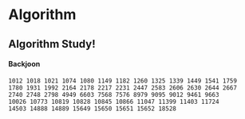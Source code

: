 # Algorithm
## Algorithm Study!
#### Backjoon
    1012 1018 1021 1074 1080 1149 1182 1260 1325 1339 1449 1541 1759 
    1780 1931 1992 2164 2178 2217 2231 2447 2583 2606 2630 2644 2667 
    2740 2748 2798 4949 6603 7568 7576 8979 9095 9012 9461 9663 
    10026 10773 10819 10828 10845 10866 11047 11399 11403 11724
    14503 14888 14889 15649 15650 15651 15652 18528
    
